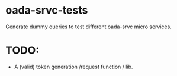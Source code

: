 # oada-srvc-tests
Generate dummy queries to test different oada-srvc micro services.

# TODO:
- A (valid) token generation /request function / lib.
